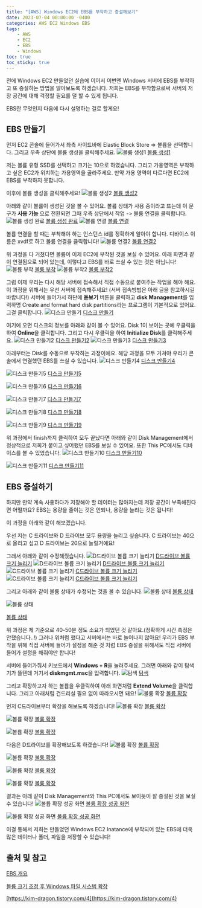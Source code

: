```yaml
---
title: "[AWS] Windows EC2에 EBS를 부착하고 증설해보기"
date: 2023-07-04 00:00:00 -0400
categories: AWS EC2 Windows EBS
tags:
    - AWS
    - EC2
    - EBS
    - Windows
toc: true
toc_sticky: true
---
```

전에 Windows EC2 만들었던 실습에 이어서 이번엔 Windows 서버에 EBS를 부착하고 또 증설하는 방법을 알아보도록 하겠습니다.
저희는 EBS를 부착함으로써 서버의 저장 공간에 대해 걱정할 필요를 덜 할 수 있게 됩니다.

EBS란 무엇인지 다음에 다시 설명하는 걸로 할게요!

## EBS 만들기
먼저 EC2 콘솔에 들어가서 좌측 사이드바에 Elastic Block Store => 볼륨을 선택합니다.
그리고 우측 상단에 볼륨 생성을 클릭해주세요.
![볼륨 생성1](/assets/2023-07-20-Windows_Instance_EBS/2023-07-20-09-52-10.png)
[볼륨 생성1](/assets/2023-07-20-Windows_Instance_EBS/2023-07-20-09-52-10.png)


저는 볼륨 유형 SSD를 선택하고 크기는 10으로 하였습니다. 그리고 가용영역은 부착하고 싶은 EC2가 위치하는 가용영역을 골라주세요.
만약 가용 영역이 다르다면 EC2에 EBS를 부착하지 못합니다.

이후에 볼륨 생성을 클릭해주세요!
![볼륨 생성2](/assets/2023-07-20-Windows_Instance_EBS/2023-07-20-09-52-25.png)
[볼륨 생성2](/assets/2023-07-20-Windows_Instance_EBS/2023-07-20-09-52-25.png)


아래와 같이 볼륨이 생성된 것을 볼 수 있어요. 볼륨 상태가 사용 중이라고 뜨는데 이 문구가 **사용 가능** 으로 전환되면 그때 우측 상단에서 작업 -> 볼륨 연결을 클릭합니다.
![볼륨 생성 완료](/assets/2023-07-20-Windows_Instance_EBS/2023-07-20-09-53-21.png)
[볼륨 생성 완료](/assets/2023-07-20-Windows_Instance_EBS/2023-07-20-09-53-21.png)
![볼륨 연결](/assets/2023-07-20-Windows_Instance_EBS/2023-07-20-09-54-01.png)
[볼륨 연결](/assets/2023-07-20-Windows_Instance_EBS/2023-07-20-09-54-01.png)


볼륨 연결을 할 때는 부착해야 하는 인스턴스 id를 정확하게 알아야 합니다.
디바이스 이름은 xvdf로 하고 볼륨 연결을 클릭합니다!
![볼륨 연결2](/assets/2023-07-20-Windows_Instance_EBS/2023-07-20-09-54-55.png)
[볼륨 연결2](/assets/2023-07-20-Windows_Instance_EBS/2023-07-20-09-54-55.png)



위 과정을 다 거쳤다면 볼륨이 이제 EC2에 부착된 것을 보실 수 있어요.
아래 화면과 같이 연결됨으로 되어 있는데, 이렇다고 EBS를 바로 쓰실 수 있는 것은 아닙니다!
![볼륨 부착](/assets/2023-07-20-Windows_Instance_EBS/2023-07-20-09-55-54.png)
[볼륨 부착](/assets/2023-07-20-Windows_Instance_EBS/2023-07-20-09-55-54.png)
![볼륨 부착2](/assets/2023-07-20-Windows_Instance_EBS/2023-07-20-09-56-22.png)
[볼륨 부착2](/assets/2023-07-20-Windows_Instance_EBS/2023-07-20-09-56-22.png)



그럼 이제 우리는 다시 해당 서버에 접속해서 직접 수동으로 붙여주는 작업을 해야 해요.
이 과정을 위해서는 우선 서버에 접속해주세요! (서버 접속방법은 아래 글을 참고하시길 바랍니다!)
서버에 들어가서 하단에 **돋보기** 버튼을 클릭하고 **disk Management**를 입력하명 Create and format hard disk partitions라는 프로그램이 기본적으로 있어요.
그걸 클릭합니다.
![디스크 만들기](/assets/2023-07-20-Windows_Instance_EBS/2023-07-20-09-57-20.png)
[디스크 만들기](/assets/2023-07-20-Windows_Instance_EBS/2023-07-20-09-57-20.png)


여기에 오면 디스크의 정보를 아래와 같이 볼 수 있어요.
Disk 1이 보이는 곳에 우클릭을 하여 **Online**을 클릭합니다.
그리고 다시 우클릭을 하여 **Initialize Disk**를 클릭해주세요.
![디스크 만들기2](/assets/2023-07-20-Windows_Instance_EBS/2023-07-20-09-58-55.png)
[디스크 만들기2](/assets/2023-07-20-Windows_Instance_EBS/2023-07-20-09-58-55.png)
![디스크 만들기3](/assets/2023-07-20-Windows_Instance_EBS/2023-07-20-09-59-46.png)
[디스크 만들기3](/assets/2023-07-20-Windows_Instance_EBS/2023-07-20-09-59-46.png)



아래부터는 Disk를 수동으로 부착하는 과정이에요.
해당 과정을 모두 거쳐야 우리가 콘솔에서 연결했던 EBS를 쓰실 수 있습니다.
![디스크 만들기4](/assets/2023-07-20-Windows_Instance_EBS/2023-07-20-10-03-19.png)
[디스크 만들기4](/assets/2023-07-20-Windows_Instance_EBS/2023-07-20-10-03-19.png)

![디스크 만들기5](/assets/2023-07-20-Windows_Instance_EBS/2023-07-20-10-04-14.png)
[디스크 만들기5](/assets/2023-07-20-Windows_Instance_EBS/2023-07-20-10-04-14.png)

![디스크 만들기6](/assets/2023-07-20-Windows_Instance_EBS/2023-07-20-10-04-30.png)
[디스크 만들기6](/assets/2023-07-20-Windows_Instance_EBS/2023-07-20-10-04-30.png)

![디스크 만들기7](/assets/2023-07-20-Windows_Instance_EBS/2023-07-20-10-04-48.png)
[디스크 만들기7](/assets/2023-07-20-Windows_Instance_EBS/2023-07-20-10-04-48.png)

![디스크 만들기8](/assets/2023-07-20-Windows_Instance_EBS/2023-07-20-10-05-03.png)
[디스크 만들기8](/assets/2023-07-20-Windows_Instance_EBS/2023-07-20-10-05-03.png)

![디스크 만들기9](/assets/2023-07-20-Windows_Instance_EBS/2023-07-20-10-05-39.png)
[디스크 만들기9](/assets/2023-07-20-Windows_Instance_EBS/2023-07-20-10-05-39.png)



위 과정에서 finish까지 클릭하여 모두 끝났다면 아래와 같이
Disk Management에서 정상적으로 저희가 붙이고 싶어했던 EBS를 보실 수 있어요.
또한 This PC에서도 디바이스를 볼 수 있었습니다.
![디스크 만들기10](/assets/2023-07-20-Windows_Instance_EBS/2023-07-20-10-06-03.png)
[디스크 만들기10](/assets/2023-07-20-Windows_Instance_EBS/2023-07-20-10-06-03.png)

![디스크 만들기11](/assets/2023-07-20-Windows_Instance_EBS/2023-07-20-10-06-33.png)
[디스크 만들기11](/assets/2023-07-20-Windows_Instance_EBS/2023-07-20-10-06-33.png)



## EBS 증설하기

하지만 만약 계속 사용하다가 저장해야 할 데이터는 많아지는데 저장 공간이 부족해진다면 어떨까요?
EBS는 용량을 줄이는 것은 안되나, 용량을 늘리는 것은 됩니다!

이 과정을 아래와 같이 해보겠습니다.

우선 저는 C 드라이브와 D 드라이브 모두 용량을 늘리고 싶습니다.
C 드라이브는 40으로 올리고 싶고 D 드라이브는 20으로 늘릴거예요!

그래서 아래와 같이 수정해줬습니다.
![D드라이브 볼륨 크기 늘리기](/assets/2023-07-20-Windows_Instance_EBS/2023-07-20-10-11-30.png)
[D드라이브 볼륨 크기 늘리기](/assets/2023-07-20-Windows_Instance_EBS/2023-07-20-10-11-30.png)
![D드라이브 볼륨 크기 늘리기](/assets/2023-07-20-Windows_Instance_EBS/2023-07-20-10-11-44.png)
[D드라이브 볼륨 크기 늘리기](/assets/2023-07-20-Windows_Instance_EBS/2023-07-20-10-11-44.png)
![C드라이브 볼륨 크기 늘리기](/assets/2023-07-20-Windows_Instance_EBS/2023-07-20-10-12-07.png)
[C드라이브 볼륨 크기 늘리기](/assets/2023-07-20-Windows_Instance_EBS/2023-07-20-10-12-07.png)
![C드라이브 볼륨 크기 늘리기](/assets/2023-07-20-Windows_Instance_EBS/2023-07-20-10-12-22.png)
[C드라이브 볼륨 크기 늘리기](/assets/2023-07-20-Windows_Instance_EBS/2023-07-20-10-12-22.png)

그리고 아래와 같이 볼륨 상태가 수정되는 것을 볼 수 있습니다.
![볼륨 상태](/assets/2023-07-20-Windows_Instance_EBS/2023-07-20-10-12-58.png)
[볼륨 상태](/assets/2023-07-20-Windows_Instance_EBS/2023-07-20-10-12-58.png)

![볼륨 상태](/assets/2023-07-20-Windows_Instance_EBS/2023-07-20-10-13-19.png)

[볼륨 상태](/assets/2023-07-20-Windows_Instance_EBS/2023-07-20-10-13-19.png)




위 과정은 제 기준으로 40-50분 정도 소요가 되었던 것 같아요.(정확하게 시간 측정은 안했습니다..!)
그러나 위처럼 했다고 서버에서는 바로 늘어나지 않아요!
우리가 EBS 부착을 위해 직접 서버에 들어가 설정을 해준 것 처럼
EBS 증설을 위해서도 직접 서버에 들어가 설정을 해줘야만 합니다!

서버에 들어가줘서 키보드에서 **Windows + R**을 눌러주세요.
그러면 아래와 같이 탐색기가 뜰텐데 거기서 **diskmgmt.msc**을 입력합니다.
![탐색](/assets/2023-07-20-Windows_Instance_EBS/2023-07-21-01.png)
[탐색](/assets/2023-07-20-Windows_Instance_EBS/2023-07-21-01.png)


그리고 확장하고자 하는 볼륨을 우클릭하여 아래 화면처럼 **Extend Volume**을 클릭합니다. 그리고 아래처럼 건드리실 필요 없이 따라오시면 돼요!
![볼륨 확장](/assets/2023-07-20-Windows_Instance_EBS/2023-07-21-02.png)
[볼륨 확장](/assets/2023-07-20-Windows_Instance_EBS/2023-07-21-02.png)


먼저 C드라이브부터 확장을 해보도록 하겠습니다!
![볼륨 확장](/assets/2023-07-20-Windows_Instance_EBS/2023-07-21-03.png)
[볼륨 확장](/assets/2023-07-20-Windows_Instance_EBS/2023-07-21-03.png)

![볼륨 확장](/assets/2023-07-20-Windows_Instance_EBS/2023-07-21-04.png)
[볼륨 확장](/assets/2023-07-20-Windows_Instance_EBS/2023-07-21-04.png)

![볼륨 확장](/assets/2023-07-20-Windows_Instance_EBS/2023-07-21-05.png)
[볼륨 확장](/assets/2023-07-20-Windows_Instance_EBS/2023-07-21-05.png)

다음은 D드라이브를 확장해보도록 하겠습니다!
![볼륨 확장](/assets/2023-07-20-Windows_Instance_EBS/2023-07-21-06.png)
[볼륨 확장](/assets/2023-07-20-Windows_Instance_EBS/2023-07-21-06.png)

![볼륨 확장](/assets/2023-07-20-Windows_Instance_EBS/2023-07-21-07.png)
[볼륨 확장](/assets/2023-07-20-Windows_Instance_EBS/2023-07-21-07.png)

![볼륨 확장](/assets/2023-07-20-Windows_Instance_EBS/2023-07-21-08.png)
[볼륨 확장](/assets/2023-07-20-Windows_Instance_EBS/2023-07-21-08.png)

![볼륨 확장](/assets/2023-07-20-Windows_Instance_EBS/2023-07-21-09.png)
[볼륨 확장](/assets/2023-07-20-Windows_Instance_EBS/2023-07-21-09.png)


결과는 아래 같이 Disk Management와 This PC에서도 보이듯이 잘 증설된 것을 보실 수 있습니다!
![볼륨 확장 성공 화면](/assets/2023-07-20-Windows_Instance_EBS/2023-07-21-10.png)
[볼륨 확장 성공 화면](/assets/2023-07-20-Windows_Instance_EBS/2023-07-21-10.png)

![볼륨 확장 성공 화면](/assets/2023-07-20-Windows_Instance_EBS/2023-07-21-11.png)
[볼륨 확장 성공 화면](/assets/2023-07-20-Windows_Instance_EBS/2023-07-21-11.png)

이걸 통해서 저희는 만들었던 Windows EC2 Inatance에 부착되어 있는 EBS에 
더욱 많은 데이터나 폴더, 파일을 저장할 수 있습니다!




## 출처 및 참고

[EBS 개요](https://aws.amazon.com/ko/ebs/)

[볼륨 크기 조정 후 Windows 파일 시스템 확장](https://docs.aws.amazon.com/ko_kr/AWSEC2/latest/WindowsGuide/recognize-expanded-volume-windows.html)

[https://kim-dragon.tistory.com/4](https://kim-dragon.tistory.com/4)